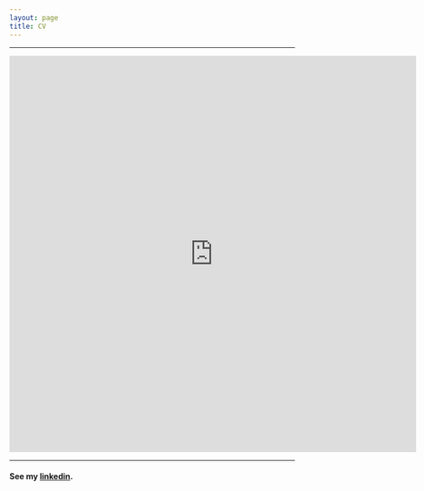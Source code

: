 ```yaml
---
layout: page
title: CV
---
```


---

<iframe src="https://docs.google.com/gview?url=https://geraldmc.github.io/assets/gmccollam_resume_072016.pdf&embedded=true" style="width:718px; height:700px;" frameborder="0"></iframe>

---


#### See my [linkedin](https://www.linkedin.com/in/geraldmc). 